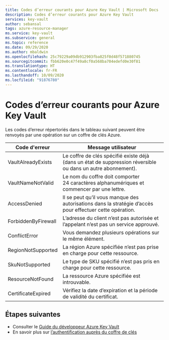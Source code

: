 ```yaml
---
title: Codes d’erreur courants pour Azure Key Vault | Microsoft Docs
description: Codes d’erreur courants pour Azure Key Vault
services: key-vault
author: sebansal
tags: azure-resource-manager
ms.service: key-vault
ms.subservice: general
ms.topic: reference
ms.date: 09/29/2020
ms.author: mbaldwin
ms.openlocfilehash: 25c79229a09db912903fba825f0d48f571880745
ms.sourcegitcommit: fbb620e0c47f49a8cf0a568ba704edefd0e30f81
ms.translationtype: HT
ms.contentlocale: fr-FR
ms.lasthandoff: 10/09/2020
ms.locfileid: "91876780"
---
```

# <a name="common-error-codes-for-azure-key-vault"></a>Codes d’erreur courants pour Azure Key Vault

Les codes d’erreur répertoriés dans le tableau suivant peuvent être renvoyés par une opération sur un coffre de clés Azure.

| Code d'erreur | Message utilisateur |
|--|--|
| VaultAlreadyExists |  Le coffre de clés spécifié existe déjà (dans un état de suppression réversible ou dans un autre abonnement). |
| VaultNameNotValid |  Le nom du coffre doit comporter 24 caractères alphanumériques et commencer par une lettre. |
| AccessDenied |  Il se peut qu’il vous manque des autorisations dans la stratégie d’accès pour effectuer cette opération. |
| ForbiddenByFirewall |  L’adresse du client n’est pas autorisée et l’appelant n’est pas un service approuvé. |
| ConflictError |  Vous demandez plusieurs opérations sur le même élément.  |
| RegionNotSupported |  La région Azure spécifiée n’est pas prise en charge pour cette ressource. |
| SkuNotSupported |  Le type de SKU spécifié n’est pas pris en charge pour cette ressource. |
| ResourceNotFound |  La ressource Azure spécifiée est introuvable. |
| CertificateExpired |  Vérifiez la date d’expiration et la période de validité du certificat. |


## <a name="next-steps"></a>Étapes suivantes

- Consulter le [Guide du développeur Azure Key Vault](developers-guide.md)
- En savoir plus sur [l’authentification auprès du coffre de clés](authentication.md)
